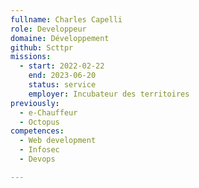 ```yaml
---
fullname: Charles Capelli
role: Developpeur
domaine: Développement
github: Scttpr
missions:
  - start: 2022-02-22
    end: 2023-06-20
    status: service
    employer: Incubateur des territoires
previously:
  - e-Chauffeur
  - Octopus
competences:
  - Web development
  - Infosec
  - Devops

---
```



